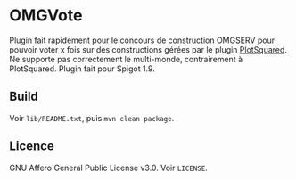 OMGVote
=======
Plugin fait rapidement pour le concours de construction OMGSERV pour pouvoir voter x fois sur des constructions gérées par le plugin [PlotSquared](https://www.spigotmc.org/resources/plotsquared.1177/).
Ne supporte pas correctement le multi-monde, contrairement à PlotSquared. Plugin fait pour Spigot 1.9.

Build
-----
Voir `lib/README.txt`, puis `mvn clean package`.

Licence
-------
GNU Affero General Public License v3.0. Voir `LICENSE`.